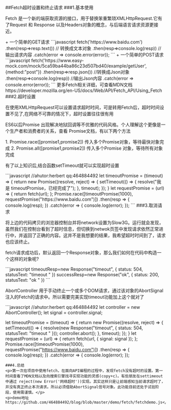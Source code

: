 ##Fetch超时设置和终止请求
###1.基本使用
<P>Fetch 是一个新的端获取资源的接口，用于替换笨重繁琐XMLHttpRequest.它有了Request 和 Response 以及Headers对象的概念，与后端语言请求资源更接近。</p>
+ 一个简单的GET请求
  ```javascript
  fetch('https://www.baidu.com')
          .then(resp=>resp.text())  //  转换成文本对象
          .then(resp=>console.log(resp))  // 输出请求内容
          .catch(error => console.error(error));
  ```     
+ 一个简单的POST请求 
  ```javascript
  fetch('https://www.easy-mock.com/mock/5ca59ba44ba86c23d507bd40/example/getUser',{method:"post"})
          .then(resp=>resp.json())  //转换成Json对象
          .then(resp=>console.log(resp)) //输出Json内容
          .catch(error => console.error(error));
  ```
  更多Fetch相关详细，可查看MDN文档 https://developer.mozilla.org/en-US/docs/Web/API/Fetch_API/Using_Fetch
###2.超时设置
<p>在使用XMLHttpRequest可以设置请求超时时间，可是转用Fetch后，超时时间设置不见了,在网络不可靠的情况下，超时设置往往很有用 </p>
<p>ES6以后Promise 出现解决地狱回调等不优雅的代码风格。个人理解这个更像是一个生产者和消费者的关系，查看 Promise文档，有以下两个方法 </p>
1. Promise.race([promise1,promise2]) 传入多个Promise对象，等待最快对象完成
2. Promise.all([promise1,promise2]) 传入多个Promise 对象，等待所有对象完成
<p>有了以上知识后,结合函数setTimeout就可以实现超时设置</p>
```javascript
//ahutor:herbert qq:464884492
let timeoutPromise = (timeout) => {
    return new Promise((resolve, reject) => {
        setTimeout(() => {
            resolve("我是 timeoutPromise，已经完成了");
        }, timeout);
    });
}
let requestPromise = (url) => {
    return fetch(url);
};
Promise.race([timeoutPromise(1000), requestPromise("https://www.baidu.com")])
    .then(resp => {
        console.log(resp);
    })
    .catch(error => {
        console.log(error);
    });
```
###3.取消请求
<p>将上边的代码拷贝的浏览器控制台并将network设置为Slow3G。运行就会发现，虽然我们在控制台看到了超时信息，但切换到netwok页签中发现请求依然正常进行中，并返回了正确的内容。这并不是我想要的结果，我希望超时时间到了，请求也应该终止。</p>
<p>fetch请求成功后，默认返回一个Response对象，那么我们如何在代码中构造一个这样的对象呢?</p>
```javascript
  timeoutResp=new Response("timeout", { status: 504, statusText: "timeout " })
  successResp=new Response("ok", { status: 200, statusText: "ok " })
```
<p>AbortController 用于手动终止一个或多个DOM请求，通过该对象的AbortSignal注入的Fetch的请求中。所以需要完美实现timeout功能加上这个就对了</p>
```javascript
//ahutor:herbert qq:464884492
let controller = new AbortController();
let signal = controller.signal;

let timeoutPromise = (timeout) => {
    return new Promise((resolve, reject) => {
        setTimeout(() => {
            resolve(new Response("timeout", { status: 504, statusText: "timeout " }));
            controller.abort();
        }, timeout);
    });
}
let requestPromise = (url) => {
    return fetch(url, {
        signal: signal
    });
};
Promise.race([timeoutPromise(1000), requestPromise("https://www.baidu.com")])
    .then(resp => {
        console.log(resp);
    })
    .catch(error => {
        console.log(error);
    });
```
###4.总结
<p>第一次在项目中使用fetch，在面向API编程的过程中，发现fetch没有超时的设置。第一时间查看了MDN文档以及向搜索引擎找寻实现功能的灵感(copy+c)。有些朋友在settimeout中通过 reject(new Error('网络超时'))实现。其实这样只是让前端感知当前请求超时了，并没有真正终止本次请求。所以必须借助AbortSignal信号对象。此功能目前还处于试验阶段，使用需谨慎。</p>
<p>demo地址 https://github.com/464884492/blog/blob/master/demo/fetch/fetchdemo.js</p>